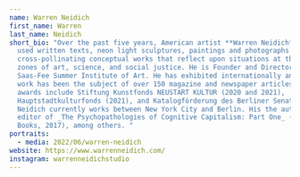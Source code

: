```yaml
---
name: Warren Neidich
first_name: Warren
last_name: Neidich
short_bio: "Over the past five years, American artist **Warren Neidich** has
  used written texts, neon light sculptures, paintings and photographs to create
  cross-pollinating conceptual works that reflect upon situations at the border
  zones of art, science, and social justice. He is Founder and Director of the
  Saas-Fee Summer Institute of Art. He has exhibited internationally and his
  work has been the subject of over 150 magazine and newspaper articles. Recent
  awards include Stiftung Kunstfonds NEUSTART KULTUR (2020 and 2021),
  Hauptstadtkulturfonds (2021), and Katalogförderung des Berliner Senats (2017).
  Neidich currently works between New York City and Berlin. His the author and
  editor of _The Psychopathologies of Cognitive Capitalism: Part One_ (Archive
  Books, 2017), among others. "
portraits:
  - media: 2022/06/warren-neidich
website: https://www.warrenneidich.com/
instagram: warrenneidichstudio
---
```

